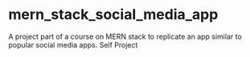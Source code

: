 # mern_stack_social_media_app
A project part of a course on MERN stack to replicate an app similar to popular social media apps. Self Project
